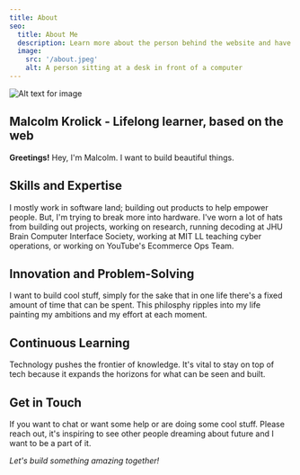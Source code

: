 ```yaml
---
title: About
seo:
  title: About Me
  description: Learn more about the person behind the website and have a contact link.
  image:
    src: '/about.jpeg'
    alt: A person sitting at a desk in front of a computer
---
```


![Alt text for image](/about.jpeg)

## Malcolm Krolick - Lifelong learner, based on the web

**Greetings!** Hey, I'm Malcolm. I want to build beautiful things. 

## Skills and Expertise

I mostly work in software land; building out products to help empower people. But, I'm trying to break more into hardware. I've worn a lot of hats from building out projects, working on research, running decoding at JHU Brain Computer Interface Society, working at MIT LL teaching cyber operations, or working on YouTube's Ecommerce Ops Team.

## Innovation and Problem-Solving

I want to build cool stuff, simply for the sake that in one life there's a fixed amount of time that can be spent. This philosphy ripples into my life painting my ambitions and my effort at each moment.

## Continuous Learning

Technology pushes the frontier of knowledge. It's vital to stay on top of tech because it expands the horizons for what can be seen and built.

## Get in Touch

If you want to chat or want some help or are doing some cool stuff. Please reach out, it's inspiring to see other people dreaming about future and I want to be a part of it. 

_Let's build something amazing together!_
